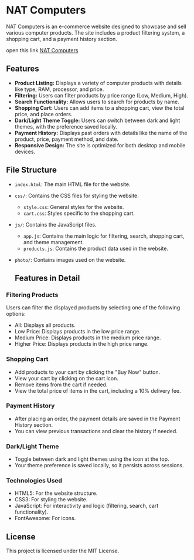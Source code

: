 # NAT Computers

NAT Computers is an e-commerce website designed to showcase and sell various computer products. The site includes a product filtering system, a shopping cart, and a payment history section.</br>

open this link <a href="https://kene19.github.io/computer-shopping/">NAT Computers</a>
## Features

- **Product Listing:** Displays a variety of computer products with details like type, RAM, processor, and price.
- **Filtering:** Users can filter products by price range (Low, Medium, High).
- **Search Functionality:** Allows users to search for products by name.
- **Shopping Cart:** Users can add items to a shopping cart, view the total price, and place orders.
- **Dark/Light Theme Toggle:** Users can switch between dark and light themes, with the preference saved locally.
- **Payment History:** Displays past orders with details like the name of the product, price, payment method, and date.
- **Responsive Design:** The site is optimized for both desktop and mobile devices.

## File Structure

- `index.html`: The main HTML file for the website.
- `css/`: Contains the CSS files for styling the website.
  - `style.css`: General styles for the website.
  - `cart.css`: Styles specific to the shopping cart.
- `js/`: Contains the JavaScript files.
  - `app.js`: Contains the main logic for filtering, search, shopping cart, and theme management.
  - `products.js`: Contains the product data used in the website.
- `photo/`: Contains images used on the website.
  
  ## Features in Detail

 ### Filtering Products
Users can filter the displayed products by selecting one of the following options:

- All: Displays all products.
- Low Price: Displays products in the low price range.
- Medium Price: Displays products in the medium price range.
- Higher Price: Displays products in the high price range.
  
### Shopping Cart

- Add products to your cart by clicking the "Buy Now" button.
- View your cart by clicking on the cart icon.
- Remove items from the cart if needed.
- View the total price of items in the cart, including a 10% delivery fee.
  
### Payment History

- After placing an order, the payment details are saved in the Payment History section.
- You can view previous transactions and clear the history if needed.

### Dark/Light Theme
- Toggle between dark and light themes using the icon at the top.
- Your theme preference is saved locally, so it persists across sessions.

### Technologies Used

- HTML5: For the website structure.
- CSS3: For styling the website.
- JavaScript: For interactivity and logic (filtering, search, cart functionality).
- FontAwesome: For icons.

## License

This project is licensed under the MIT License.
